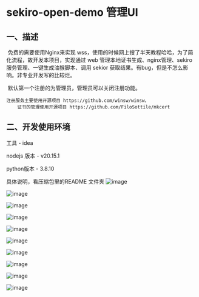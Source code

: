 # sekiro-open-demo 管理UI

## 一、描述

​	免费的需要使用Nginx来实现 wss，使用的时候网上搜了半天教程哈哈，为了简化流程，故开发本项目，实现通过 web 管理本地证书生成、nginx管理、sekiro服务管理、一键生成油猴脚本、调用 sekior 获取结果。有bug，但是不怎么影响。非专业开发写的比较烂。

​	默认第一个注册的为管理员，管理员可以关闭注册功能。

 	注册服务主要使用开源项目 https://github.com/winsw/winsw，
        证书的管理使用开源项目 https://github.com/FiloSottile/mkcert


	
## 二、开发使用环境

工具 - idea

nodejs 版本 - v20.15.1

python版本  - 3.8.10

具体说明，看压缩包里的README 文件夹
  ![image](https://github.com/user-attachments/assets/69373d7f-7dfa-4a74-b887-0953a9a085b0)

  ![image](https://github.com/user-attachments/assets/e43cf2fe-5610-413c-8bc1-bb06b267712e)

  ![image](https://github.com/user-attachments/assets/9fadc2a0-ef23-463a-9822-aa763da6ccdc)

  ![image](https://github.com/user-attachments/assets/10fc12de-d4f0-4c95-838b-b5728c213361)

  ![image](https://github.com/user-attachments/assets/2a7f5058-fff8-44bf-8f76-302b6c20a9db)

  ![image](https://github.com/user-attachments/assets/74760ac3-2b3c-4987-9ffa-259637076869)

  ![image](https://github.com/user-attachments/assets/ce632f52-a70f-4185-8743-4f6066040bd7)

  ![image](https://github.com/user-attachments/assets/c426d9d7-430b-4b16-bd3f-c41e33bbea2b)

  ![image](https://github.com/user-attachments/assets/02f232f7-c68f-413d-bfc3-1a5ef0a30e43)

  ![image](https://github.com/user-attachments/assets/db3b8879-ee51-4bfb-a87f-1731f6a45941)





